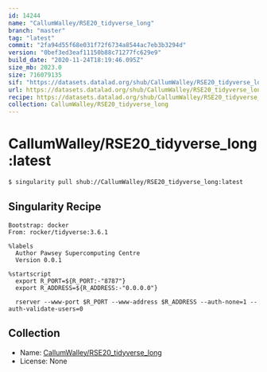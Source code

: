 ```yaml
---
id: 14244
name: "CallumWalley/RSE20_tidyverse_long"
branch: "master"
tag: "latest"
commit: "2fa94d55f68e031f72f6734a8544ac7eb3b3294d"
version: "0bef3ed3eaf11150b88c71277fc629e9"
build_date: "2020-11-24T18:19:46.095Z"
size_mb: 2023.0
size: 716079135
sif: "https://datasets.datalad.org/shub/CallumWalley/RSE20_tidyverse_long/latest/2020-11-24-2fa94d55-0bef3ed3/0bef3ed3eaf11150b88c71277fc629e9.sif"
url: https://datasets.datalad.org/shub/CallumWalley/RSE20_tidyverse_long/latest/2020-11-24-2fa94d55-0bef3ed3/
recipe: https://datasets.datalad.org/shub/CallumWalley/RSE20_tidyverse_long/latest/2020-11-24-2fa94d55-0bef3ed3/Singularity
collection: CallumWalley/RSE20_tidyverse_long
---
```


# CallumWalley/RSE20_tidyverse_long:latest

```bash
$ singularity pull shub://CallumWalley/RSE20_tidyverse_long:latest
```

## Singularity Recipe

```singularity
Bootstrap: docker
From: rocker/tidyverse:3.6.1

%labels
  Author Pawsey Supercomputing Centre
  Version 0.0.1

%startscript
  export R_PORT=${R_PORT:-"8787"}
  export R_ADDRESS=${R_ADDRESS:-"0.0.0.0"}
  
  rserver --www-port $R_PORT --www-address $R_ADDRESS --auth-none=1 --auth-validate-users=0
```

## Collection

 - Name: [CallumWalley/RSE20_tidyverse_long](https://github.com/CallumWalley/RSE20_tidyverse_long)
 - License: None


